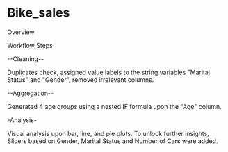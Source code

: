 # Bike_sales


Overview


Workflow Steps 

--Cleaning--

Duplicates check, assigned value labels to the string variables "Marital Status" and "Gender", removed irrelevant columns. 

--Aggregation--

Generated 4 age groups using a nested IF formula upon the "Age" column.

-Analysis-

Visual analysis upon bar, line, and pie plots. To unlock further insights, Slicers based on Gender, Marital Status and Number of Cars were added. 
